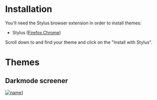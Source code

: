 # Installation

You'll need the Stylus browser extension in order to install themes:
* Stylus ([Firefox](https://addons.mozilla.org/en-US/firefox/addon/styl-us/?utm_source=addons.mozilla.org&utm_medium=referral&utm_content=search),[Chrome](https://chrome.google.com/webstore/detail/stylus/clngdbkpkpeebahjckkjfobafhncgmne))

Scroll down to and find your theme and click on the "Install with Stylus".


# Themes

## Darkmode screener 
[![name](https://img.shields.io/badge/Install%20directly%20with-Stylus-238b8b.svg)](chrome-extension://clngdbkpkpeebahjckkjfobafhncgmne/install-usercss.html?updateUrl=https%3A%2F%2Fuserstyles.world%2Fapi%2Fstyle%2F4745.user.css)]
